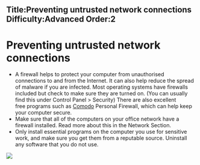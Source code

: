 Title:Preventing untrusted network connections
Difficulty:Advanced
Order:2
---
<h1>Preventing untrusted network connections</h1><p><ul><li>A firewall helps to protect your computer from unauthorised connections to and from the Internet. It can also help reduce the spread of malware if you are infected.  Most operating systems have firewalls included but check to make sure they are turned on. (You can usually find this under Control Panel > Security) There are also excellent free programs such as <a href="https://securityinabox.org/comodofirewall_main">Comodo</a> Personal Firewall, which can help keep your computer secure.</li><li>Make sure that all of the computers on your office network have a firewall installed. Read more about this in the Network Section.</li><li>Only install essential programs on the computer you use for sensitive work, and make sure you get them from a reputable source. Uninstall any software that you do not use.</li></ul></p><img src="malware_adv3.png">